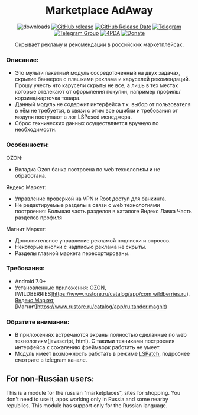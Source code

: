 <div align="center">
<h1>Marketplace AdAway</h1>

![downloads](https://img.shields.io/github/downloads/Xposed-Modules-Repo/ru.bluecat.marketplaceadaway/total)
[![GitHub release](https://img.shields.io/github/v/release/Xposed-Modules-Repo/ru.bluecat.marketplaceadaway)](https://github.com/Xposed-Modules-Repo/ru.bluecat.marketplaceadaway/releases)
[![GitHub Release Date](https://img.shields.io/github/release-date/Xposed-Modules-Repo/ru.bluecat.marketplaceadaway)](https://github.com/Xposed-Modules-Repo/ru.bluecat.marketplaceadaway/releases)
[![Telegram](https://img.shields.io/badge/Telegram-Channel-blue.svg?logo=telegram)](https://t.me/lsposed_workshop)
[![Telegram Group](https://img.shields.io/badge/Telegram-Group-blue.svg?logo=telegram)](https://t.me/lsposed_workshop_forum)
[![4PDA](https://img.shields.io/badge/4PDA-Topic-blue)](https://4pda.to/forum/index.php?showtopic=603033&view=findpost&p=126968779)
[![Donate](https://img.shields.io/badge/Donate_Form-blue)](https://pay.cloudtips.ru/p/85f8cf00)

<p>Скрывает рекламу и рекомендации в российских маркетплейсах.</p>
</div>

### Описание:
- Это мульти пакетный модуль сосредоточенный на двух задачах, скрытие баннеров с плашками реклама и каруселей рекомендаций. Прошу учесть что карусели скрыты не все, а лишь в тех местах которые отвлекают от оформления покупки, например профиль/корзина/карточка товара. 
- Данный модуль не содержит интерфейса т.к. выбор от пользователя в нём не требуется, в связи с этим все ошибки и требования от модуля поступают в лог LSPosed менеджера.
- Сброс технических данных осуществляется вручную по необходимости.

### Особенности:
OZON:
- Вкладка Ozon банка построена по web технологиям и не обработана.

Яндекс Маркет:
- Управление проверкой на VPN и Root доступ для банкинга.
- Не редактируемые разделы в связи с web технологиями построения:
Большая часть разделов в каталоге
Яндекс Лавка
Часть разделов профиля

Магнит Маркет:
- Дополнительное управление рекламой подписки и опросов.
- Некоторые кнопки с надписью реклама не скрыты.
- Разделы главной маркета пересортированы.

### Требования:
- Android 7.0+
- Установленные приложения: [OZON](https://www.rustore.ru/catalog/app/ru.ozon.app.android), [WILDBERRIES]https://www.rustore.ru/catalog/app/com.wildberries.ru), [Яндекс Маркет](https://www.rustore.ru/catalog/app/ru.beru.android), [Магнит]https://www.rustore.ru/catalog/app/ru.tander.magnit)

### Обратите внимание:
- В приложениях встречаются экраны полностью сделанные по web технологиям(javascript, html). С такими техниками построения интерфейса к сожалению фреймворк работать не умеет.
- Модуль имеет возможность работать в режиме [LSPatch](https://github.com/JingMatrix/LSPatch), подробнее смотрите в telegram канале.

## For non-Russian users:
This is a module for the russian "marketplaces", sites for shopping.
You don't need to use it, apps working only in Russia and some nearby republics. This module has support only for the Russian language.
